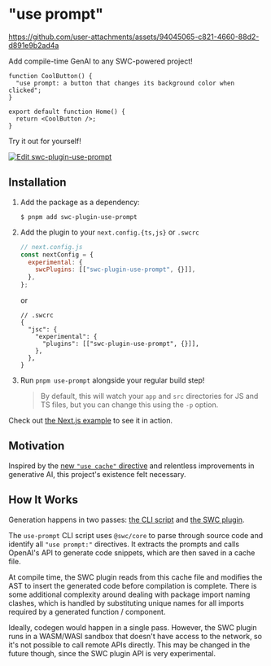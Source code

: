 # "use prompt"


https://github.com/user-attachments/assets/94045065-c821-4660-88d2-d891e9b2ad4a


Add compile-time GenAI to any SWC-powered project!

```tsx
function CoolButton() {
  "use prompt: a button that changes its background color when clicked";
}

export default function Home() {
  return <CoolButton />;
}
```

Try it out for yourself!

[![Edit swc-plugin-use-prompt](https://codesandbox.io/static/img/play-codesandbox.svg)](https://codesandbox.io/p/devbox/swc-plugin-use-prompt-m73dsf?embed=1)

## Installation

1. Add the package as a dependency:
   ```console
   $ pnpm add swc-plugin-use-prompt
   ```
2. Add the plugin to your `next.config.{ts,js}` or `.swcrc`

   ```js
   // next.config.js
   const nextConfig = {
     experimental: {
       swcPlugins: [["swc-plugin-use-prompt", {}]],
     },
   };
   ```

   or

   ```jsonc
   // .swcrc
   {
     "jsc": {
       "experimental": {
         "plugins": [["swc-plugin-use-prompt", {}]],
       },
     },
   }
   ```

3. Run `pnpm use-prompt` alongside your regular build step!
   > By default, this will watch your `app` and `src` directories for JS and TS files, but you can change this using the `-p` option.

Check out [the Next.js example](./examples/nextjs-app-router-basic) to see it in action.

## Motivation

Inspired by the [new `"use cache"` directive](https://nextjs.org/docs/canary/app/api-reference/directives)
and relentless improvements in generative AI, this project's existence felt necessary.

## How It Works

Generation happens in two passes: [the CLI script](./scripts/use-prompt.mjs) and [the SWC plugin](./src/lib.rs).

The `use-prompt` CLI script uses `@swc/core` to parse through source code and
identify all `"use prompt:"` directives. It extracts the prompts and calls
OpenAI's API to generate code snippets, which are then saved in a cache file.

At compile time, the SWC plugin reads from this cache file and modifies the AST
to insert the generated code before compilation is complete. There is some
additional complexity around dealing with package import naming clashes, which
is handled by substituting unique names for all imports required by a generated
function / component.

Ideally, codegen would happen in a single pass. However, the SWC plugin runs in
a WASM/WASI sandbox that doesn't have access to the network, so it's not
possible to call remote APIs directly. This may be changed in the future though,
since the SWC plugin API is very experimental.
